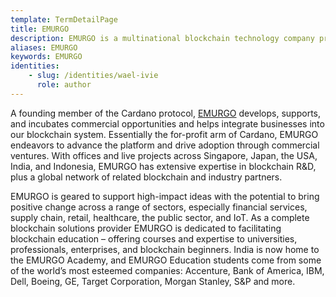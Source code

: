 ```yaml
---
template: TermDetailPage
title: EMURGO
description: EMURGO is a multinational blockchain technology company providing solutions for developers, startups, enterprises, and governments. 
aliases: EMURGO
keywords: EMURGO
identities: 
    - slug: /identities/wael-ivie
      role: author
---
```


A founding member of the Cardano protocol, [EMURGO](https://emurgo.io/) develops, supports, and incubates commercial opportunities and helps integrate businesses into our blockchain system. Essentially the for-profit arm of Cardano, EMURGO endeavors to advance the platform and drive adoption through commercial ventures. With offices and live projects across Singapore, Japan, the USA, India, and Indonesia, EMURGO has extensive expertise in blockchain R&D, plus a global network of related blockchain and industry partners.

EMURGO is geared to support high-impact ideas with the potential to bring positive change across a range of sectors, especially financial services, supply chain, retail, healthcare, the public sector, and IoT. As a complete blockchain solutions provider EMURGO is dedicated to facilitating blockchain education – offering courses and expertise to universities, professionals, enterprises, and blockchain beginners. India is now home to the EMURGO Academy, and EMURGO Education students come from some of the world’s most esteemed companies: Accenture, Bank of America, IBM, Dell, Boeing, GE, Target Corporation, Morgan Stanley, S&P and more.